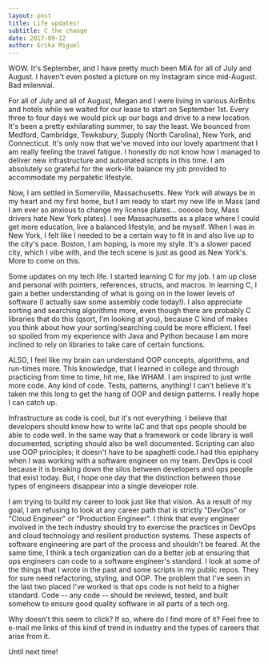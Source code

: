 ```yaml
---
layout: post
title: Life updates!
subtitle: C the change
date: 2017-09-12
author: Erika Miguel
---
```


WOW. It's September, and I have pretty much been MIA for all of July and August. I haven't even posted a picture on my Instagram since mid-August. Bad milennial.

For all of July and all of August, Megan and I were living in various AirBnbs and hotels while we waited for our lease to start on September 1st. Every three to four days we would pick up our bags and drive to a new location. It's been a pretty exhilarating summer, to say the least. We bounced from Medford, Cambridge, Tewksbury, Supply (North Carolina), New York, and Connecticut. It's only now that we've moved into our lovely apartment that I am really feeling the travel fatigue. I honestly do not know how I managed to deliver new infrastructure and automated scripts in this time. I am absolutely so grateful for the work-life balance my job provided to accommodate my perpatetic lifestyle.

Now, I am settled in Somerville, Massachusetts. New York will always be in my heart and my first home, but I am ready to start my new life in Mass (and I am ever so anxious to change my license plates... oooooo boy, Mass drivers hate New York plates). I see Massachusetts as a place where I could get more education, live a balanced lifestyle, and be myself. When I was in New York, I felt like I needed to be a certain way to fit in and also live up to the city's pace. Boston, I am hoping, is more my style. It's a slower paced city, which I vibe with, and the tech scene is just as good as New York's. More to come on this.

Some updates on my tech life. I started learning C for my job. I am up close and personal with pointers, references, structs, and macros. In learning C, I gain a better understanding of what is going on in the lower levels of software (I actually saw some assembly code today!). I also appreciate sorting and searching algorithms more, even though there are probably C libraries that do this (qsort, I'm looking at you), because C kind of makes you think about how your sorting/searching could be more efficient. I feel so spoiled from my experience with Java and Python because I am more inclined to rely on libraries to take care of certain functions.

ALSO, I feel like my brain can understand OOP concepts, algorithms, and run-times more. This knowledge, that I learned in college and through practicing from time to time, hit me, like WHAM. I am inspired to just write more code. Any kind of code. Tests, patterns, anything! I can't believe it's taken me this long to get the hang of OOP and design patterns. I really hope I can catch up. 

Infrastructure as code is cool, but it's not everything. I believe that developers should know how to write IaC and that ops people should be able to code well. In the same way that a framework or code library is well documented, scripting should also be well documented. Scripting can also use OOP principles; it doesn't have to be spaghetti code.I had this epiphany when I was working with a software engineer on my team. DevOps is cool because it is breaking down the silos between developers and ops people that exist today. But, I hope one day that the distinction between those types of engineers disappear into a single developer role.

I am trying to build my career to look just like that vision. As a result of my goal, I am refusing to look at any career path that is strictly "DevOps" or "Cloud Engineer" or "Production Engineer". I think that every engineer involved in the tech industry should try to exercise the practices in DevOps and cloud technology and resilient production systems. These aspects of software engineering are part of the process and shouldn't be feared. At the same time, I think a tech organization can do a better job at ensuring that ops engineers can code to a software engineer's standard. I look at some of the things that I wrote in the past and some scripts in my public repos. They for sure need refactoring, styling, and OOP. The problem that I've seen in the last two placed I've worked is that ops code is not held to a higher standard. Code -- any code --  should be reviewd, tested, and built somehow to ensure good quality software in all parts of a tech org. 

Why doesn't this seem to click? If so, where do I find more of it? Feel free to e-mail me links of this kind of trend in industry and the types of careers that arise from it.

Until next time!
